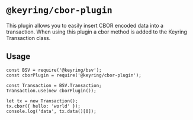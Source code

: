 # `@keyring/cbor-plugin`

This plugin allows you to easily insert CBOR encoded data into a transaction.  When using this plugin a cbor method is added to the Keyring Transaction class.

## Usage

```
const BSV = require('@keyring/bsv');
const cborPlugin = require('@keyring/cbor-plugin');

const Transaction = BSV.Transaction;
Transaction.use(new cborPlugin());

let tx = new Transaction();
tx.cbor({ hello: 'world' });
console.log('data', tx.data()[0]);
```

